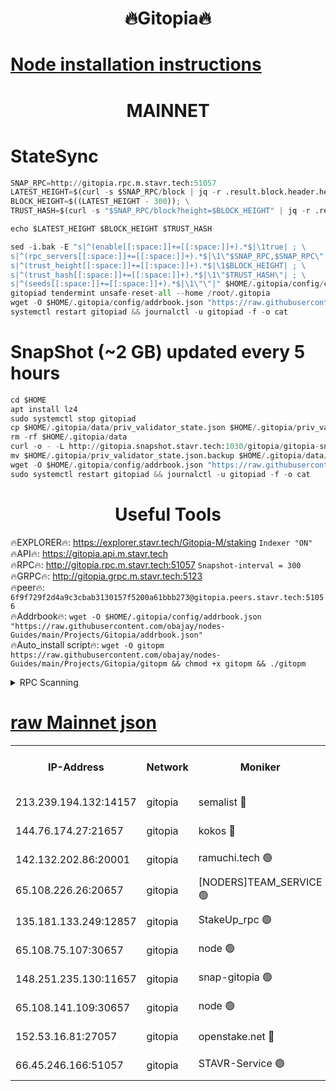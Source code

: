 <h1 align="center"> 🔥Gitopia🔥</h1>

[Node installation instructions](https://github.com/obajay/nodes-Guides/tree/main/Projects/Gitopia)
=

<h1 align="center"> MAINNET</h1>

# StateSync
```python
SNAP_RPC=http://gitopia.rpc.m.stavr.tech:51057
LATEST_HEIGHT=$(curl -s $SNAP_RPC/block | jq -r .result.block.header.height); \
BLOCK_HEIGHT=$((LATEST_HEIGHT - 300)); \
TRUST_HASH=$(curl -s "$SNAP_RPC/block?height=$BLOCK_HEIGHT" | jq -r .result.block_id.hash)

echo $LATEST_HEIGHT $BLOCK_HEIGHT $TRUST_HASH

sed -i.bak -E "s|^(enable[[:space:]]+=[[:space:]]+).*$|\1true| ; \
s|^(rpc_servers[[:space:]]+=[[:space:]]+).*$|\1\"$SNAP_RPC,$SNAP_RPC\"| ; \
s|^(trust_height[[:space:]]+=[[:space:]]+).*$|\1$BLOCK_HEIGHT| ; \
s|^(trust_hash[[:space:]]+=[[:space:]]+).*$|\1\"$TRUST_HASH\"| ; \
s|^(seeds[[:space:]]+=[[:space:]]+).*$|\1\"\"|" $HOME/.gitopia/config/config.toml
gitopiad tendermint unsafe-reset-all --home /root/.gitopia
wget -O $HOME/.gitopia/config/addrbook.json "https://raw.githubusercontent.com/obajay/nodes-Guides/main/Projects/Gitopia/addrbook.json"
systemctl restart gitopiad && journalctl -u gitopiad -f -o cat
```
# SnapShot (~2 GB) updated every 5 hours
```python
cd $HOME
apt install lz4
sudo systemctl stop gitopiad
cp $HOME/.gitopia/data/priv_validator_state.json $HOME/.gitopia/priv_validator_state.json.backup
rm -rf $HOME/.gitopia/data
curl -o - -L http://gitopia.snapshot.stavr.tech:1030/gitopia/gitopia-snap.tar.lz4 | lz4 -c -d - | tar -x -C $HOME/.gitopia --strip-components 2
mv $HOME/.gitopia/priv_validator_state.json.backup $HOME/.gitopia/data/priv_validator_state.json
wget -O $HOME/.gitopia/config/addrbook.json "https://raw.githubusercontent.com/obajay/nodes-Guides/main/Projects/Gitopia/addrbook.json"
sudo systemctl restart gitopiad && journalctl -u gitopiad -f -o cat
```
 <h1 align="center"> Useful Tools</h1>

🔥EXPLORER🔥:      https://explorer.stavr.tech/Gitopia-M/staking  `Indexer "ON"` \
🔥API🔥: 			 		 https://gitopia.api.m.stavr.tech \
🔥RPC🔥:           http://gitopia.rpc.m.stavr.tech:51057              `Snapshot-interval = 300` \
🔥GRPC🔥:          http://gitopia.grpc.m.stavr.tech:5123 \
🔥peer🔥:					 `6f9f729f2d4a9c3cbab3130157f5200a61bbb273@gitopia.peers.stavr.tech:51056` \
🔥Addrbook🔥:    ```wget -O $HOME/.gitopia/config/addrbook.json "https://raw.githubusercontent.com/obajay/nodes-Guides/main/Projects/Gitopia/addrbook.json"``` \
🔥Auto_install script🔥: ```wget -O gitopm https://raw.githubusercontent.com/obajay/nodes-Guides/main/Projects/Gitopia/gitopm && chmod +x gitopm && ./gitopm```


<details>
<summary>RPC Scanning</summary>

<h2 align="center"> We scan nodes in real time every 4 hours. And we provide the final result of RPC endpoints.
We cannot influence the operation of these nodes in any way. </h2>


```python
If Voting Power is higher than 0 --> then the Node is a validator of the network and may be subject to attack and be a potential threat to the chain.
```
```python
We marked such validators with a red symbol
```

</details>

[raw Mainnet json](https://rpc-check.gitopm.stavr.tech/gitopm/rpc-gitopm-result.json)
=

<table><tr><th>IP-Address</th><th>Network</th><th>Moniker</th><th>Latest Block Height</th><th>Earliest Block Height</th><th>Catching Up</th><th>Tx Index</th><th>Voting Power</th><th>Scan Time</th></tr><tr><td>213.239.194.132:14157</td><td>gitopia</td><td>semalist 🔴</td><td>10838511</td><td>6071990</td><td>False</td><td>off</td><td>429610</td><td>2023-12-18T10:29:32.896317961UTC</td></tr><tr><td>144.76.174.27:21657</td><td>gitopia</td><td>kokos 🔴</td><td>10838519</td><td>6071990</td><td>False</td><td>off</td><td>936373</td><td>2023-12-18T10:29:46.811051187UTC</td></tr><tr><td>142.132.202.86:20001</td><td>gitopia</td><td>ramuchi.tech 🟢</td><td>10838518</td><td>6548337</td><td>False</td><td>on</td><td>0</td><td>2023-12-18T10:29:44.012078837UTC</td></tr><tr><td>65.108.226.26:20657</td><td>gitopia</td><td>[NODERS]TEAM_SERVICE 🟢</td><td>10838530</td><td>6846001</td><td>False</td><td>on</td><td>0</td><td>2023-12-18T10:30:06.010592998UTC</td></tr><tr><td>135.181.133.249:12857</td><td>gitopia</td><td>StakeUp_rpc 🟢</td><td>10838518</td><td>8010001</td><td>False</td><td>on</td><td>0</td><td>2023-12-18T10:29:44.364688608UTC</td></tr><tr><td>65.108.75.107:30657</td><td>gitopia</td><td>node 🟢</td><td>10838525</td><td>8802845</td><td>False</td><td>on</td><td>0</td><td>2023-12-18T10:29:57.364872331UTC</td></tr><tr><td>148.251.235.130:11657</td><td>gitopia</td><td>snap-gitopia 🟢</td><td>10838517</td><td>9516001</td><td>False</td><td>on</td><td>0</td><td>2023-12-18T10:29:43.762236384UTC</td></tr><tr><td>65.108.141.109:30657</td><td>gitopia</td><td>node 🟢</td><td>10838517</td><td>10145845</td><td>False</td><td>on</td><td>0</td><td>2023-12-18T10:29:43.500383242UTC</td></tr><tr><td>152.53.16.81:27057</td><td>gitopia</td><td>openstake.net 🔴</td><td>10838493</td><td>10455001</td><td>False</td><td>off</td><td>5845</td><td>2023-12-18T10:29:04.906290290UTC</td></tr><tr><td>66.45.246.166:51057</td><td>gitopia</td><td>STAVR-Service 🟢</td><td>10838505</td><td>10827001</td><td>False</td><td>on</td><td>0</td><td>2023-12-18T10:29:24.479719598UTC</td></tr></table>
